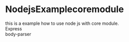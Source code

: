 # NodejsExamplecoremodule
this is a example how to use node js with core module.<br>
Express<br>
body-parser
